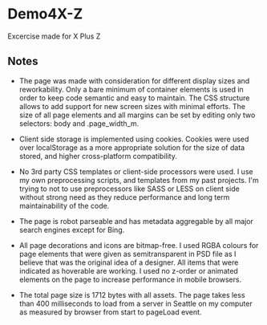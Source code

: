 Demo4X-Z
==

Excercise made for X Plus Z

Notes
--

- The page was made with consideration for different display sizes and reworkability. Only a bare minimum of container elements is used in order to keep code semantic and easy to maintain. The CSS structure allows to add support for new screen sizes with minimal efforts. The size of all page elements and all margins can be set by editing only two selectors: body and .page_width_m.

- Client side storage is implemented using cookies. Cookies were used over localStorage as a more appropriate solution for the size of data stored, and higher cross-platform compatibility.

- No 3rd party CSS templates or client-side processors were used. I use my own preprocessing scripts, and templates from my past projects. I'm trying to not to use preprocessors like SASS or LESS on client side without strong need as they reduce performance and long term maintainability of the code.

- The page is robot parseable and has metadata aggregable by all major search engines except for Bing.

- All page decorations and icons are bitmap-free. I used RGBA colours for page elements that were given as semitransparent in PSD file as I believe that was the original idea of a designer. All items that were indicated as hoverable are working. I used no z-order or animated elements on the page to increase performance in mobile browsers.

- The total page size is 1712 bytes with all assets. The page takes less than 400 milliseconds to load from a server in Seattle on my computer as measured by browser from start to pageLoad event.
